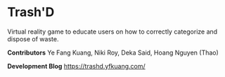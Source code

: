 # Trash'D #
Virtual reality game to educate users on how to correctly categorize and dispose of waste.

**Contributors**
Ye Fang Kuang,
Niki Roy,
Deka Said,
Hoang Nguyen (Thao)

**Development Blog**
https://trashd.yfkuang.com/
